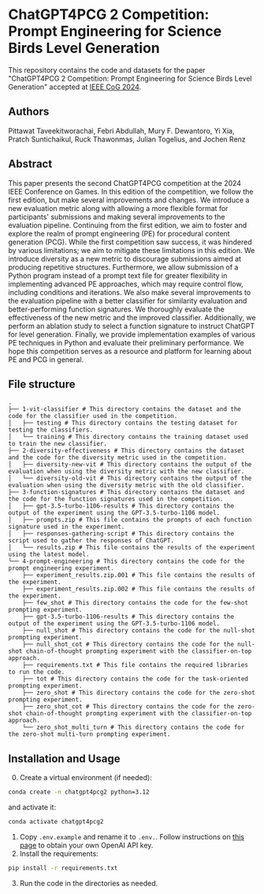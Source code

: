 # ChatGPT4PCG 2 Competition: Prompt Engineering for Science Birds Level Generation

This repository contains the code and datasets for the paper "ChatGPT4PCG 2 Competition: Prompt Engineering for Science Birds Level Generation" accepted at [IEEE CoG 2024](https://2024.ieee-cog.org).

## Authors
Pittawat Taveekitworachai, Febri Abdullah, Mury F. Dewantoro, Yi Xia, Pratch Suntichaikul, Ruck Thawonmas, Julian Togelius, and Jochen Renz

## Abstract

This paper presents the second ChatGPT4PCG competition at the 2024 IEEE Conference on Games. In this edition of the competition, we follow the first edition, but make several improvements and changes. We introduce a new evaluation metric along with allowing a more flexible format for participants' submissions and making several improvements to the evaluation pipeline. Continuing from the first edition, we aim to foster and explore the realm of prompt engineering (PE) for procedural content generation (PCG). While the first competition saw success, it was hindered by various limitations; we aim to mitigate these limitations in this edition. We introduce diversity as a new metric to discourage submissions aimed at producing repetitive structures. Furthermore, we allow submission of a Python program instead of a prompt text file for greater flexibility in implementing advanced PE approaches, which may require control flow, including conditions and iterations. We also make several improvements to the evaluation pipeline with a better classifier for similarity evaluation and better-performing function signatures. We thoroughly evaluate the effectiveness of the new metric and the improved classifier. Additionally, we perform an ablation study to select a function signature to instruct ChatGPT for level generation. Finally, we provide implementation examples of various PE techniques in Python and evaluate their preliminary performance. We hope this competition serves as a resource and platform for learning about PE and PCG in general.
## File structure
```
.
├── 1-vit-classifier # This directory contains the dataset and the code for the classifier used in the competition.
│   ├── testing # This directory contains the testing dataset for testing the classifiers.
│   └── training # This directory contains the training dataset used to train the new classifier.
├── 2-diversity-effectiveness # This directory contains the dataset and the code for the diversity metric used in the competition.
│   ├── diversity-new-vit # This directory contains the output of the evaluation when using the diversity metric with the new classifier.
│   └── diversity-old-vit # This directory contains the output of the evaluation when using the diversity metric with the old classifier.
├── 3-function-signatures # This directory contains the dataset and the code for the function signatures used in the competition.
│   ├── gpt-3.5-turbo-1106-results # This directory contains the output of the experiment using the GPT-3.5-turbo-1106 model.
│   ├── prompts.zip # This file contains the prompts of each function signature used in the experiment.
│   ├── responses-gathering-script # This directory contains the script used to gather the responses of ChatGPT.
│   └── results.zip # This file contains the results of the experiment using the latest model.
└── 4-prompt-engineering # This directory contains the code for the prompt engineering experiment.
    ├── experiment_results.zip.001 # This file contains the results of the experiment.
    ├── experiment_results.zip.002 # This file contains the results of the experiment.
    ├── few_shot # This directory contains the code for the few-shot prompting experiment.
    ├── gpt-3.5-turbo-1106-results # This directory contains the output of the experiment using the GPT-3.5-turbo-1106 model.
    ├── null_shot # This directory contains the code for the null-shot prompting experiment.
    ├── null_shot_cot # This directory contains the code for the null-shot chain-of-thought prompting experiment with the classifier-on-top approach.
    ├── requirements.txt # This file contains the required libraries to run the code.
    ├── tot # This directory contains the code for the task-oriented prompting experiment.
    ├── zero_shot # This directory contains the code for the zero-shot prompting experiment.
    ├── zero_shot_cot # This directory contains the code for the zero-shot chain-of-thought prompting experiment with the classifier-on-top approach.
    └── zero_shot_multi_turn # This directory contains the code for the zero-shot multi-turn prompting experiment.
```

## Installation and Usage
0. Create a virtual environment (if needed):
```bash
conda create -n chatgpt4pcg2 python=3.12
```
and activate it:
```bash
conda activate chatgpt4pcg2
```
1. Copy `.env.example` and rename it to `.env.`. Follow instructions on [this page](https://platform.openai.com/docs/api-reference/authentication) to obtain your own OpenAI API key.
2. Install the requirements:
```bash
pip install -r requirements.txt
```
3. Run the code in the directories as needed.
